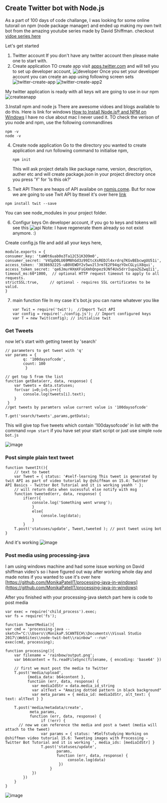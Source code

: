 ## Create Twitter bot with Node.js

As a part of 100 days of code challange, I was looking for some online tutorail on npm (node package manager) and ended up making my own twit bot from the amazing youtube series made by David Shiffman. checkout [vidoe series here](https://www.youtube.com/playlist?list=PLRqwX-V7Uu6atTSxoRiVnSuOn6JHnq2yV)

Let's get started

1. Twitter account 
    If you don't have any twitter account then please make one to start with.
2. Create application
   TO create app visit [apps.twitter.com](apps.twitter.com﻿) and will tell you to set up developer account,
   ![developer](https://user-images.githubusercontent.com/9668906/48523703-689a5d80-e8e2-11e8-83c9-87c7e425a53c.PNG)
   Once you set your developer account you can create an app using following screen sets
   ![twitter-create-app](https://user-images.githubusercontent.com/9668906/48523810-c2028c80-e8e2-11e8-82d1-a8af43ffb48e.PNG)
  ![twitter-create-app2](https://user-images.githubusercontent.com/9668906/48523811-c3cc5000-e8e2-11e8-9b4f-94eb317143bc.PNG)
    
  My twitter application is ready with all keys wit are going to use in our npm
  ![createanapp](https://user-images.githubusercontent.com/9668906/48523854-e5c5d280-e8e2-11e8-8b82-7054ce6c83fb.PNG)
  

3.Install npm and node js
  There are awesome vidoes and blogs available to do this. Here is link for windows [How to Install Node.js® and NPM on Windows](https://blog.teamtreehouse.com/install-node-js-npm-windows)
  I have no clue about mac I never used it.
  TO check the verison of you node and npm, use the following commandlines
  ```
  npm -v
  node -v
  ```
4. Create node application 
   Go to the directory you wanted to create application and run following command to initialise npm, 
   ```
   npm init
   ```
   This will ask project details like package name, version, description, auther etc and will create package.json in your project directory once you press 'Y' for 'Is this ok?'

5. Twit API
There are heaps of API availabe on [npmjs.come](https://www.npmjs.com/). But for now we are going to use Twit API by ttexel it's over here [link](https://www.npmjs.com/package/twit)
```
npm install twit --save
```
You can see node_modules in your project folder.

6. Configur keys
  On developer account, if you go to keys and tokens will see this 
  ![api](https://user-images.githubusercontent.com/9668906/48525342-a4d0bc80-e8e8-11e8-9ec1-4df5d1324247.PNG)
  Note: I have regenerate them already so not exist anymore. :)
  
  Create config.js file and add all your keys here,
  ```
  module.exports = {
  consumer_key: 'taW0t6uab0o3Ta12C51K3O9m0',
  consumer_secret: 'V4SpD0LU69M8hGd3z99ItcXsREDJl4xrdrq7KGvBEbcwgUU51i',
  access_token: '3038692225-uB0VEWDY2v5wv2l3rm7E2F94qzYOxCGLyiX8qui',
  access_token_secret: 'qe6JmurHXmXFsGXmhQnpez9JNf4Ux5drrIupaZGZwqIi1',
  timeout_ms:60*1000,  // optional HTTP request timeout to apply to all requests.
  strictSSL:true,     // optional - requires SSL certificates to be valid.
}
```
7. main function file 
In my case it's bot.js you can name whatever you like 

    ```
    var Twit = require('twit');  //Import Twit API
    var config = require('./config.js'); // Import configured keys
    var T = new Twit(config); // initialise twit 
    ```  

### Get Tweets
now let's start with getting tweet by 'search'   

```
// parameters to get tweet with 'q'
var params = { 
		q: '100daysofcode', 
		count: 100 
	     }

// get top 5 from the list 
function getData(err, data, response) {
	var tweets = data.statuses;
  	for(var i=0;i<5;i++){
  		console.log(tweets[i].text);
  	}
 }
//get tweets by paramters value current value is '100daysofcode'

T.get('search/tweets',params,getData);

```
This will give top five tweets which contain '100daysofcode' in list with the command `nnpm start` if you have set your start script or just use simple `node bot.js`

![image](https://user-images.githubusercontent.com/9668906/48594121-699bbf80-e9b4-11e8-8f25-db02c60d2692.png)

### Post simple plain text tweet

```
function tweetIt(){
	// text to tweet 
	var Tweet = { status: '#self-learning This tweet is generated by twit API as part of video tutorial by @shiffman on 15.4: Twitter 			API Basics - Twitter Bot Tutorial and it is working yeahh ' };
	// will return data when sucessful else notify with msg		
	function tweeted(err, data, response) {
		if(err){
			console.log('Something went wrong');
			}
			else{
				console.log(data);
			}
		}
	T.post('statuses/update', Tweet,tweeted ); // post tweet using bot
}
```
And it's working 
![image](https://user-images.githubusercontent.com/9668906/48594499-b46a0700-e9b5-11e8-803b-765a9ed21771.png)


### Post media using processing-java

I am using windows machine and had some issue working on David shiffman video's so i have figured out way after working whole day and made notes if you wanted to use it's over here [https://github.com/MonikaPatelIT/processing-java-in-windows](https://github.com/MonikaPatelIT/processing-java-in-windows)

After you finished with your processing-java sketch part here is code to post media 


```
var exec = require('child_process').exec;
var fs = require('fs');

function TweetMedia(){
var cmd = 'processing-java --sketch="C:\\Users\\MonikaP.SCANTECH\\Documents\\Visual Studio 2017\\WebSites\\node-twit-bot\\rainbow" --run'
exec(cmd, processing);

function processing(){
	var filename = 'rainbow/output.png';
	var b64content = fs.readFileSync(filename, { encoding: 'base64' })

	// first we must post the media to Twitter
	T.post('media/upload', 
		  {media_data: b64content }, 
		  function (err, data, response) {
			var mediaIdStr = data.media_id_string
			var altText = "Amazing dotted pattern in black background"
			var meta_params = { media_id: mediaIdStr, alt_text: { text: altText } }
	
	T.post('media/metadata/create', 
		   meta_params, 
		   function (err, data, response) {
				if (!err) {
      // now we can reference the media and post a tweet (media will attach to the tweet)
				var params = { status: '#Selfstudying Working on @shiffman video tutorial 15.6: Tweeting images with Processing - Twitter Bot Tutorial and it is working ', media_ids: [mediaIdStr] }
				T.post('statuses/update', 
					   params, 
					   function (err, data, response) {
							console.log(data)
						})
					}
			})
		})
	}
}
```

![image](https://user-images.githubusercontent.com/9668906/48594735-bd0f0d00-e9b6-11e8-907f-23fcde7fd50b.png)


